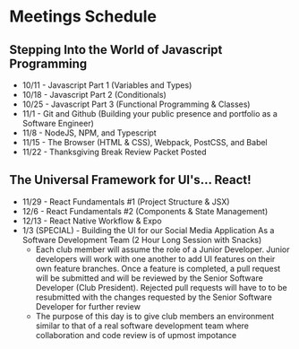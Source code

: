 # Meetings Schedule

## Stepping Into the World of Javascript Programming

- 10/11 - Javascript Part 1 (Variables and Types)
- 10/18 - Javascript Part 2 (Conditionals)
- 10/25 - Javascript Part 3 (Functional Programming & Classes)
- 11/1 - Git and Github (Building your public presence and portfolio as a Software Engineer)
- 11/8 - NodeJS, NPM, and Typescript
- 11/15 - The Browser (HTML & CSS), Webpack, PostCSS, and Babel
- 11/22 - Thanksgiving Break Review Packet Posted

## The Universal Framework for UI's... React!

- 11/29 - React Fundamentals #1 (Project Structure & JSX)
- 12/6 - React Fundamentals #2 (Components & State Management)
- 12/13 - React Native Workflow & Expo
- 1/3 (SPECIAL) - Building the UI for our Social Media Application As a Software Development Team (2 Hour Long Session with Snacks)
  - Each club member will assume the role of a Junior Developer. Junior developers will work with one another to add UI features on their own feature branches. Once a feature is completed, a pull request will be submitted and will be reviewed by the Senior Software Developer (Club President). Rejected pull requests will have to to be resubmitted with the changes requested by the Senior Software Developer for further review
  - The purpose of this day is to give club members an environment similar to that of a real software development team where collaboration and code review is of upmost impotance
